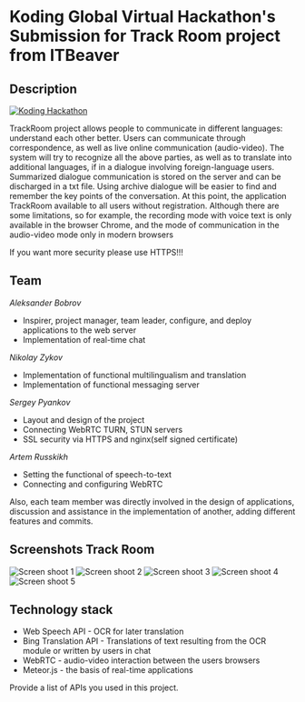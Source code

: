 # Koding Global Virtual Hackathon's Submission for Track Room project from ITBeaver

## Description

[![Koding Hackathon](http://memoris.koding.io/images/badge.png "Koding Hackathon")](https://koding.com/Hackathon)

TrackRoom project allows people to communicate in different languages: understand each other better. Users can communicate through correspondence, as well as live online communication (audio-video). The system will try to recognize all the above parties, as well as to translate into additional languages, if in a dialogue involving foreign-language users. Summarized dialogue communication is stored on the server and can be discharged in a txt file. Using archive dialogue will be easier to find and remember the key points of the conversation. At this point, the application TrackRoom available to all users without registration. Although there are some limitations, so for example, the recording mode with voice text is only available in the browser Chrome, and the mode of communication in the audio-video mode only in modern browsers

If you want more security please use HTTPS!!!

## Team
*Aleksander Bobrov*
- Inspirer, project manager, team leader, configure, and deploy applications to the web server
- Implementation of real-time chat

*Nikolay Zykov*
- Implementation of functional multilingualism and translation
- Implementation of functional messaging server

*Sergey Pyankov*
- Layout and design of the project
- Connecting WebRTC TURN, STUN servers
- SSL security via HTTPS and nginx(self signed certificate)

*Artem Russkikh*
- Setting the functional of speech-to-text
- Connecting and configuring WebRTC

Also, each team member was directly involved in the design of applications, discussion and assistance in the implementation of another, adding different features and commits.

## Screenshots Track Room

![Screen shoot 1](http://memoris.koding.io/images/screenshot1.png "Koding")
![Screen shoot 2](http://memoris.koding.io/images/screenshot2.png "Koding")
![Screen shoot 3](http://memoris.koding.io/images/screenshot3.png "Koding")
![Screen shoot 4](http://memoris.koding.io/images/screenshot4.png "Koding")
![Screen shoot 5](http://memoris.koding.io/images/screenshot5.png "Koding")

## Technology stack
 - Web Speech API - OCR for later translation
- Bing Translation API - Translations of text resulting from the OCR module or written by users in chat
- WebRTC - audio-video interaction between the users browsers
- Meteor.js - the basis of real-time applications

Provide a list of APIs you used in this project.
